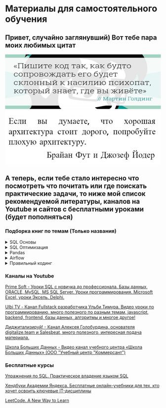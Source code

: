# Материалы для самостоятельного обучения

## Привет, случайно заглянувший) Вот тебе пара моих любимых цитат
![](quote1.jpg)
![](quote2.jpg)
## А теперь, если тебе стало интересно что посмотреть что почитать или где поискать практические задачи, то ниже мой список рекомендуемой литературы, каналов на Youtube и сайтов с бесплатными уроками (будет пополняться)

### Подборка книг по темам (Только названия)

<details><summary>SQL Основы</summary>
	<dl>
		<dt>Шилдс У.</dt>
                <dd>SQL. Быстрое погружение [2022]</dd>
		<dt>Хохлов И.Л.</dt>
                <dd>Самоучитель. Курс SQL. Базы данных. ORACLE [2023]</dd>
		<dt>Лузанов П.В., Рогов Е.В., Лёвшин П.В.</dt>
                <dd>Postgres. первое знакомство [2023]</dd>
		<dt>Моргунов Е.П.</dt>
                <dd>PostgreSQL. Основы языка SQL [2018]</dd>
		<dt>Новиков Б.А., Горшкова Е.А., Графеева Н.Г.</dt>
                <dd>Основы технологий баз данных [2020]</dd>
		<dt>Рогов Е.В.</dt>
                <dd>PostgreSQL 15 изнутри [2023]</dd>
	</dl>
</details>
<details><summary>SQL Оптимизация</summary>
	<dl>
		<dt>Дейт К.</dt>
                <dd>SQL и реляционная теория. Как грамотно писать код на SQL [2010]</dd>
		<dt>Домбровская Г., Новиков Б., Бейликова А.</dt>
                <dd>Оптимизация запросов в PostgreSQL [2022]</dd>
		<dt>Миллсап К., Хольт Д.</dt>
                <dd>Oracle. Оптимизация производительности [2006]</dd>
		<dt>Шварц Б., Зайцев П., Ткаченко В., Заводны Дж., Ленц А., Бэллинг Д.</dt>
                <dd>MySQL. Оптимизация производительности [2010]</dd>
	</dl>
</details>
<details><summary>Pandas</summary>
	<dl>
		<dt>Хейдт М.</dt>
                <dd>Изучаем Pandas [2018]</dd>
	</dl>
</details>
<details><summary>Airflow</summary>
	<dl>
		<dt>Харенслак Б., де Руйтер Дж.</dt>
                <dd>Apache Airflow и конвейеры обработки данных [2022]</dd>
	</dl>
</details>
<details><summary>Правильный кодинг</summary>
	<dl>
		<dt>Мартин Р.</dt>
                <dd>Идеальный программист. Как стать профессионалом разработки ПО [2012]</dd>
                <dd>Чистый код. Cоздание, анализ и рефакторинг [2019]</dd>
                <dd>Чистая архитектура. Искусство разработки программного обеспечения [2018]</dd>
                <dd>Чистый Agile. Основы гибкости [2020]</dd>
	</dl>
</details>

### Каналы на Youtube

[Prime Soft - Уроки SQL с новичка до профессионала. Базы данных, ORACLE, MySQL, MS SQL Server. Уроки программирования. Microsoft Excel, уроки Эксель. Delphi.](https://www.youtube.com/@PrimeSoft)

[Ulbi TV - Канал Fullstack разработчика Ульби Тимура. Видео уроки по программированию, много полезного по разным темам, javascript, backend, frontend, базы данных, алгоритмы и многое другое!](https://www.youtube.com/@UlbiTV)

[Диджитализируй! - Канал Алексея Голобурдина, основателя digitalize.team и Salesbeat, много полезного, интересная подача материала.](https://www.youtube.com/@t0digital)

[Школа Больших Данных - Видео канал учебного центра «Школа Больших Данных»  (ООО "Учебный центр "Коммерсант")](https://www.youtube.com/@BigDataSchool)

### Бесплатные курсы

[Упражнения по SQL. Практическое владение языком SQL](https://www.sql-ex.ru)
  
[Хендбуки Академии Яндекса. Бесплатные онлайн-учебники для тех, кто хочет освоить ключевые IT-дисциплины](https://academy.yandex.ru/handbook)
  
[LeetCode. A New Way to Learn](https://leetcode.com)
